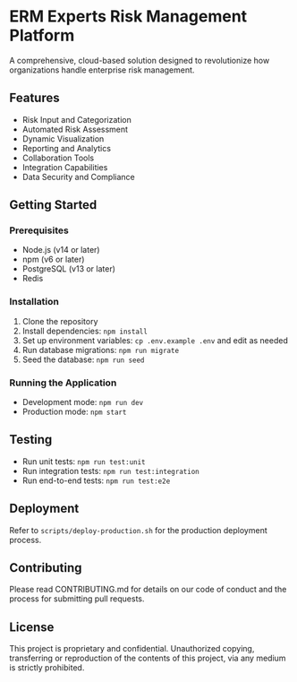 # ERM Experts Risk Management Platform

A comprehensive, cloud-based solution designed to revolutionize how organizations handle enterprise risk management.

## Features

- Risk Input and Categorization
- Automated Risk Assessment
- Dynamic Visualization
- Reporting and Analytics
- Collaboration Tools
- Integration Capabilities
- Data Security and Compliance

## Getting Started

### Prerequisites

- Node.js (v14 or later)
- npm (v6 or later)
- PostgreSQL (v13 or later)
- Redis

### Installation

1. Clone the repository
2. Install dependencies: `npm install`
3. Set up environment variables: `cp .env.example .env` and edit as needed
4. Run database migrations: `npm run migrate`
5. Seed the database: `npm run seed`

### Running the Application

- Development mode: `npm run dev`
- Production mode: `npm start`

## Testing

- Run unit tests: `npm run test:unit`
- Run integration tests: `npm run test:integration`
- Run end-to-end tests: `npm run test:e2e`

## Deployment

Refer to `scripts/deploy-production.sh` for the production deployment process.

## Contributing

Please read CONTRIBUTING.md for details on our code of conduct and the process for submitting pull requests.

## License

This project is proprietary and confidential. Unauthorized copying, transferring or reproduction of the contents of this project, via any medium is strictly prohibited.